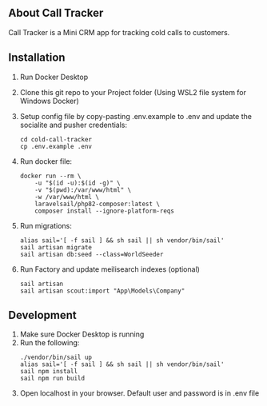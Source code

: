 ## About Call Tracker

Call Tracker is a Mini CRM app for tracking cold calls to customers.

## Installation

1. Run Docker Desktop
2. Clone this git repo to your Project folder (Using WSL2 file system for Windows Docker)
3. Setup config file by copy-pasting .env.example to .env and update the socialite and pusher credentials:

    ```
    cd cold-call-tracker
    cp .env.example .env
    ```

4. Run docker file:

    ```
    docker run --rm \
        -u "$(id -u):$(id -g)" \
        -v "$(pwd):/var/www/html" \
        -w /var/www/html \
        laravelsail/php82-composer:latest \
        composer install --ignore-platform-reqs
    ```

5. Run migrations:

    ```
    alias sail='[ -f sail ] && sh sail || sh vendor/bin/sail'
    sail artisan migrate
    sail artisan db:seed --class=WorldSeeder
    ```

6. Run Factory and update meilisearch indexes (optional)
    ```
    sail artisan
    sail artisan scout:import "App\Models\Company"
    ```

## Development

1. Make sure Docker Desktop is running
2. Run the following:
    ```
    ./vendor/bin/sail up
    alias sail='[ -f sail ] && sh sail || sh vendor/bin/sail'
    sail npm install
    sail npm run build
    ```
3. Open localhost in your browser. Default user and password is in .env file
